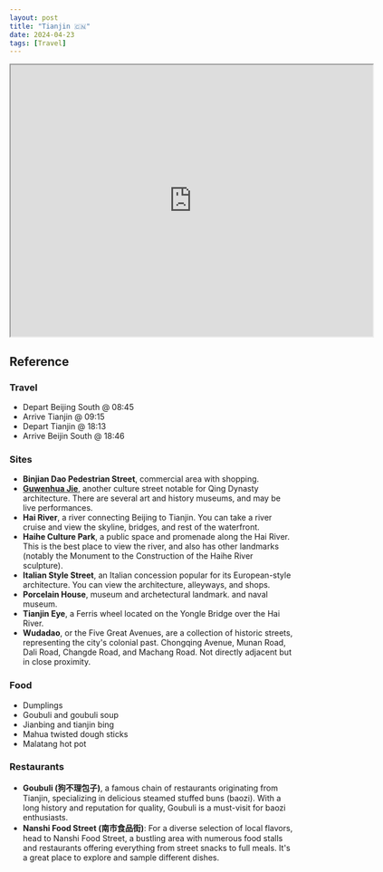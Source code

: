 ```yaml
---
layout: post
title: "Tianjin 🇨🇳"
date: 2024-04-23
tags: [Travel]
---
```


<iframe src="https://www.google.com/maps/d/embed?mid=14pdYs-darHHToc7qxw2AuWs0ieTk9rk&ehbc=2E312F&noprof=1" width="640" height="480"></iframe>

## Reference

### Travel

- Depart Beijing South @ 08:45
- Arrive Tianjin @ 09:15
- Depart Tianjin @ 18:13
- Arrive Beijin South @ 18:46

### Sites

- **Binjian Dao Pedestrian Street**, commercial area with shopping.
- **[Guwenhua Jie](https://en.wikipedia.org/wiki/Guwenhua_Jie)**, another culture street notable for Qing Dynasty
  architecture. There are several art and history museums, and may be live
  performances.
- **Hai River**, a river connecting Beijing to Tianjin. You can take a river
  cruise and view the skyline, bridges, and rest of the waterfront.
- **Haihe Culture Park**, a public space and promenade along the Hai River.
  This is the best place to view the river, and also has other landmarks
  (notably the Monument to the Construction of the Haihe River sculpture).
- **Italian Style Street**, an Italian concession popular for its
  European-style architecture. You can view the architecture, alleyways, and
  shops.
- **Porcelain House**, museum and archetectural landmark.
  and naval museum.
- **Tianjin Eye**, a Ferris wheel located on the Yongle Bridge over the Hai
  River.
- **Wudadao**, or the Five Great Avenues, are a collection of historic streets,
  representing the city's colonial past. Chongqing Avenue, Munan Road, Dali
  Road, Changde Road, and Machang Road. Not directly adjacent but in close
  proximity.

### Food

- Dumplings
- Goubuli and goubuli soup
- Jianbing and tianjin bing
- Mahua twisted dough sticks
- Malatang hot pot

### Restaurants

- **Goubuli (狗不理包子)**, a famous chain of restaurants originating from Tianjin, specializing in delicious steamed stuffed buns (baozi). With a long history and reputation for quality, Goubuli is a must-visit for baozi enthusiasts.
- **Nanshi Food Street (南市食品街)**: For a diverse selection of local flavors, head to Nanshi Food Street, a bustling area with numerous food stalls and restaurants offering everything from street snacks to full meals. It's a great place to explore and sample different dishes.
